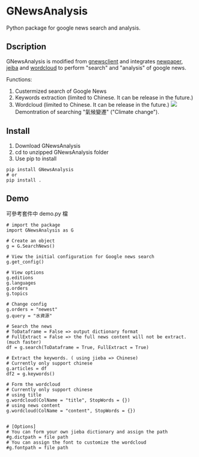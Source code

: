 # GNewsAnalysis
Python package for google news search and analysis.

## Dscription
GNewsAnalysis is modified from [gnewsclient](https://github.com/nikhilkumarsingh/gnewsclient/tree/master/gnewsclient) and integrates [newpaper](https://newspaper.readthedocs.io/en/latest/), [jeiba](https://github.com/fxsjy/jieba) and [wordcloud](https://github.com/amueller/word_cloud) to perform "search" and "analysis" of google news. 

Functions:
1. Custermized search of Google News 
2. Keywords extraction  (limited to Chinese. It can be release in the future.)
3. Wordcloud  (limited to Chinese. It can be release in the future.)
![](https://i.imgur.com/Vqs484E.png)
Demontration of searching "氣候變遷" ("Climate change").

## Install
1. Download GNewsAnalysis
1. cd to unzipped GNewsAnalysis folder
1. Use pip to install
```
pip install GNewsAnalysis
# or
pip install .
```

## Demo
可參考套件中 demo.py 檔

```
# import the package
import GNewsAnalysis as G

# Create an object
g = G.SearchNews()

# View the initial configuration for Google news search
g.get_config()

# View options 
g.editions
g.languages
g.orders
g.topics

# Change config
g.orders = "newest"
g.query = "水資源"

# Search the news 
# ToDataframe = False => output dictionary format
# FullExtract = False => the full news content will not be extract. (much faster)
df = g.search(ToDataframe = True, FullExtract = True)

# Extract the keywords. ( using jieba => Chinese)
# Currently only support chinese 
g.articles = df
df2 = g.keywords()

# Form the wordcloud
# Currently only support chinese 
# using title
g.wordcloud(ColName = "title", StopWords = {})
# using news content
g.wordcloud(ColName = "content", StopWords = {})


# [Options] 
# You can form your own jieba dictionary and assign the path
#g.dictpath = file path
# You can assign the font to customize the wordcloud
#g.fontpath = file path
```

